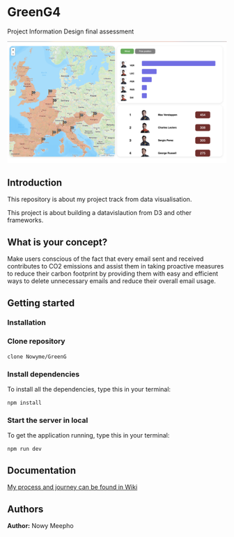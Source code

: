 # GreenG4


Project Information Design final assessment 

![screenshot](https://github.com/Nowyme/tech-track-22-23/blob/main/images/wiki%20img/screenshot.png)

## Introduction
This repository is about my project track from data visualisation. 

This project is about building a datavislaution from D3 and other frameworks. 

## What is your concept?
Make users conscious of the fact that every email sent and received contributes to CO2 emissions and assist them in taking proactive measures to reduce their carbon footprint by providing them with easy and efficient ways to delete unnecessary emails and reduce their overall email usage.

## Getting started 
### Installation

### Clone repository
```
clone Nowyme/GreenG
```


### Install dependencies
To install all the dependencies, type this in your terminal:

```
npm install
```


### Start the server in local
To get the application running, type this in your terminal:

```
npm run dev
```


## Documentation 
[ My process and journey can be found in Wiki ](https://docs.google.com/document/d/1i0n9twkrU-Z-WGwsx_ySUMuaM-mysNIHxu30MTpIN48/edit?usp=sharing)


## Authors 
**Author:** Nowy Meepho
